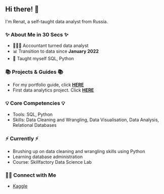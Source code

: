 ## Hi there! :wave:

I'm Renat, a self-taught data analyst from Russia.

### ✨ About Me in 30 Secs ✨
- 👩🏻‍💻 Accountant turned data analyst
- 📊 Transition to data since **January 2022**
- 📝 Taught myself SQL, Python

### 📚 Projects & Guides 📚
- For my portfolio guide, click **[HERE](https://github.com/RenatK/RenatK/blob/master/README.md)**
- First data analytics project. Click **[HERE](https://github.com/RenatK/DS_Project/blob/master/README.md)**

### 💡 Core Competencies 💡
- Tools: SQL, Python
- Skills: Data Cleaning and Wrangling, Data Visualisation, Data Analysis, Relational Databases

### ⚡️ Currently ⚡️
- Brushing up on data cleaning and wrangling skills using Python
- Learning database administration
- Course: Skillfactory Data Science Lab


### 🙌🏻 Connect with Me

- [Kaggle](https://www.kaggle.com/renatkhasianov)

